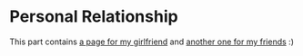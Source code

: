 # Personal Relationship

This part contains [a page for my girlfriend](yangyang/yangyang_index.md) and [another one for my friends](friends.md) :)